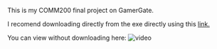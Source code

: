 This is my COMM200 final project on GamerGate.

I recomend downloading directly from the exe directly using this [link.](https://github.com/EricXu1728/comm200_final/blob/main/Comm%20200%20Final.exe)

You can view without downloading here:
![video](https://github.com/EricXu1728/comm200_final/assets/73031279/4b6367c8-192c-4772-80a3-faf22b182881)




